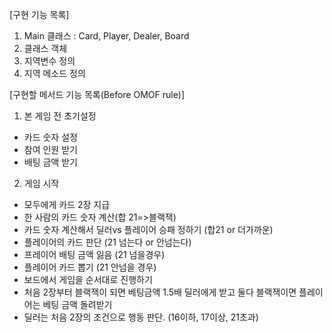 [구현 기능 목록]
1. Main 클래스 : Card, Player, Dealer, Board
2. 클래스 객체
3. 지역변수 정의
4. 지역 메소드 정의

[구현할 메서드 기능 목록(Before OMOF rule)]<br>


1. 본 게임 전 초기설정
- 카드 숫자 설정
- 참여 인원 받기
- 배팅 금액 받기


2. 게임 시작
- 모두에게 카드 2장 지급
- 한 사람의 카드 숫자 계산(합 21=>블랙잭)
- 카드 숫자 계산해서 딜러vs 플레이어 승패 정하기 (합21 or 더가까운)
- 플레이어의 카드 판단 (21 넘는다 or 안넘는다)
- 프레이어 배팅 금액 잃음 (21 넘을경우)
- 플레이어 카드 뽑기 (21 안넘을 경우)
- 보드에서 게임을 순서대로 진행하기 
- 처음 2장부터 블랙잭이 되면 베팅금액 1.5배 딜러에게 받고 둘다 블랙잭이면 플레이어는 베팅 금액 돌려받기
- 딜러는 처음 2장의 조건으로 행동 판단. (16이하, 17이상, 21초과)


